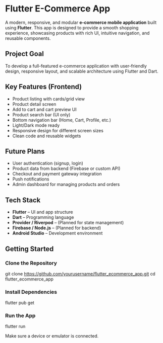 # Flutter E-Commerce App

A modern, responsive, and modular **e-commerce mobile application** built using **Flutter**. This app is designed to provide a smooth shopping experience, showcasing products with rich UI, intuitive navigation, and reusable components.


## Project Goal

To develop a full-featured e-commerce application with user-friendly design, responsive layout, and scalable architecture using Flutter and Dart.

## Key Features (Frontend)

- Product listing with cards/grid view
- Product detail screen
- Add to cart and cart preview UI
- Product search bar (UI only)
- Bottom navigation bar (Home, Cart, Profile, etc.)
- Light/Dark mode ready
- Responsive design for different screen sizes
- Clean code and reusable widgets


## Future Plans
- User authentication (signup, login)
- Product data from backend (Firebase or custom API)
- Checkout and payment gateway integration
- Push notifications
- Admin dashboard for managing products and orders

## Tech Stack

- **Flutter** – UI and app structure
- **Dart** – Programming language
- **Provider / Riverpod** – (Planned for state management)
- **Firebase / Node.js** – (Planned for backend)
- **Android Studio** – Development environment

## Getting Started

### Clone the Repository

git clone https://github.com/yourusername/flutter_ecommerce_app.git
cd flutter_ecommerce_app

### Install Dependencies
flutter pub get

### Run the App
flutter run

Make sure a device or emulator is connected.


